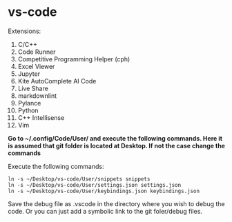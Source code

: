 # vs-code

Extensions:
1. C/C++
2. Code Runner
3. Competitive Programming Helper (cph)
4. Excel Viewer
5. Jupyter
6. Kite AutoComplete AI Code
7. Live Share
8. markdownlint
9. Pylance
10. Python
11. C++ Intellisense
12. Vim


**Go to ~/.config/Code/User/ and execute the following commands. Here it is assumed that git folder is located at Desktop. If not the case change the commands**

Execute the following commands:
```
ln -s ~/Desktop/vs-code/User/snippets snippets
ln -s ~/Desktop/vs-code/User/settings.json settings.json
ln -s ~/Desktop/vs-code/User/keybindings.json keybindings.json
```

Save the debug file as .vscode in the directory where you wish to debug the code. Or you can just add a symbolic link to the git foler/debug files.
